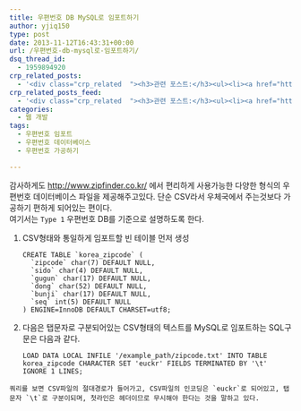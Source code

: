 ```yaml
---
title: 우편번호 DB MySQL로 임포트하기
author: yjiq150
type: post
date: 2013-11-12T16:43:31+00:00
url: /우편번호-db-mysql로-임포트하기/
dsq_thread_id:
  - 1959894920
crp_related_posts:
  - '<div class="crp_related  "><h3>관련 포스트:</h3><ul><li><a href="https://www.letmecompile.com/mysql-innodb-lock-deadlock/"     class="post-763"><span class="crp_title">MySQL InnoDB lock & deadlock 이해하기</span></a></li><li><a href="https://www.letmecompile.com/mysql-utf8-utf8mb4-migration/"     class="post-691"><span class="crp_title">MySQL utf8에서 utf8mb4로 마이그레이션 하기</span></a></li><li><a href="https://www.letmecompile.com/mysql-innodb-auto-increment-%ec%84%b1%eb%8a%a5-%ec%b5%9c%ec%a0%81%ed%99%94/"     class="post-750"><span class="crp_title">MySQL - InnoDB Auto Increment 성능 최적화</span></a></li><li><a href="https://www.letmecompile.com/mysql-innodb-transaction-model/"     class="post-766"><span class="crp_title">MySQL InnoDB Transaction Model 이해하기</span></a></li><li><a href="https://www.letmecompile.com/redis-cluster-sentinel-overview/"     class="post-770"><span class="crp_title">레디스 클러스터, 센티넬 구성 및 동작 방식</span></a></li></ul><div class="crp_clear"></div></div>'
crp_related_posts_feed:
  - '<div class="crp_related  "><h3>관련 포스트:</h3><ul><li><a href="https://www.letmecompile.com/mysql-innodb-lock-deadlock/"     class="post-763"><span class="crp_title">MySQL InnoDB lock & deadlock 이해하기</span></a></li><li><a href="https://www.letmecompile.com/mysql-utf8-utf8mb4-migration/"     class="post-691"><span class="crp_title">MySQL utf8에서 utf8mb4로 마이그레이션 하기</span></a></li><li><a href="https://www.letmecompile.com/mysql-innodb-auto-increment-%ec%84%b1%eb%8a%a5-%ec%b5%9c%ec%a0%81%ed%99%94/"     class="post-750"><span class="crp_title">MySQL - InnoDB Auto Increment 성능 최적화</span></a></li><li><a href="https://www.letmecompile.com/mysql-innodb-transaction-model/"     class="post-766"><span class="crp_title">MySQL InnoDB Transaction Model 이해하기</span></a></li><li><a href="https://www.letmecompile.com/redis-cluster-sentinel-overview/"     class="post-770"><span class="crp_title">레디스 클러스터, 센티넬 구성 및 동작 방식</span></a></li></ul><div class="crp_clear"></div></div>'
categories:
  - 웹 개발
tags:
  - 우편번호 임포트
  - 우편번호 데이터베이스
  - 우편번호 가공하기

---
```

감사하게도 <http://www.zipfinder.co.kr/> 에서 편리하게 사용가능한 다양한 형식의 우편번호 데이터베이스 파일을 제공해주고있다. 단순 CSV라서 우체국에서 주는것보다 가공하기 편하게 되어있는 편이다.  
여기서는 `Type 1` 우편번호 DB를 기준으로 설명하도록 한다.

  1. CSV형태와 통일하게 임포트할 빈 테이블 먼저 생성
    
         CREATE TABLE `korea_zipcode` (
           `zipcode` char(7) DEFAULT NULL,
           `sido` char(4) DEFAULT NULL,
           `gugun` char(17) DEFAULT NULL,
           `dong` char(52) DEFAULT NULL,
           `bunji` char(17) DEFAULT NULL,
           `seq` int(5) DEFAULT NULL
         ) ENGINE=InnoDB DEFAULT CHARSET=utf8;
        

  2. 다음은 탭문자로 구분되어있는 CSV형태의 텍스트를 MySQL로 임포트하는 SQL구문은 다음과 같다.
    
         LOAD DATA LOCAL INFILE '/example_path/zipcode.txt' INTO TABLE korea_zipcode CHARACTER SET 'euckr' FIELDS TERMINATED BY '\t' IGNORE 1 LINES;
        
    
    쿼리를 보면 CSV파일의 절대경로가 들어가고, CSV파일의 인코딩은 `euckr`로 되어있고, 탭문자 `\t`로 구분이되며, 첫라인은 헤더이므로 무시해야 한다는 것을 말하고 있다.